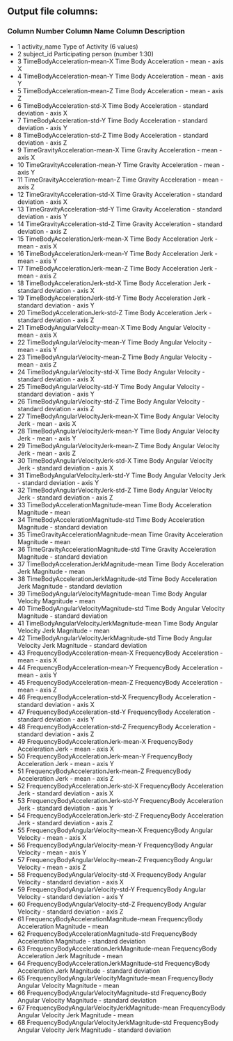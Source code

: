 ## Output file columns:

### Column Number	Column Name	Column Description
- 1	activity_name	Type of Activity (6 values)
- 2	subject_id	Participating person (number 1:30)
- 3	TimeBodyAcceleration-mean-X	Time Body Acceleration - mean - axis X
- 4	TimeBodyAcceleration-mean-Y	Time Body Acceleration - mean - axis Y
- 5	TimeBodyAcceleration-mean-Z	Time Body Acceleration - mean - axis Z
- 6	TimeBodyAcceleration-std-X	Time Body Acceleration - standard deviation - axis X
- 7	TimeBodyAcceleration-std-Y	Time Body Acceleration - standard deviation - axis Y
- 8	TimeBodyAcceleration-std-Z	Time Body Acceleration - standard deviation - axis Z
- 9	TimeGravityAcceleration-mean-X	Time Gravity Acceleration - mean - axis X
- 10	TimeGravityAcceleration-mean-Y	Time Gravity Acceleration - mean - axis Y
- 11	TimeGravityAcceleration-mean-Z	Time Gravity Acceleration - mean - axis Z
- 12	TimeGravityAcceleration-std-X	Time Gravity Acceleration - standard deviation - axis X
- 13	TimeGravityAcceleration-std-Y	Time Gravity Acceleration - standard deviation - axis Y
- 14	TimeGravityAcceleration-std-Z	Time Gravity Acceleration - standard deviation - axis Z
- 15	TimeBodyAccelerationJerk-mean-X	Time Body Acceleration Jerk - mean - axis X
- 16	TimeBodyAccelerationJerk-mean-Y	Time Body Acceleration Jerk - mean - axis Y
- 17	TimeBodyAccelerationJerk-mean-Z	Time Body Acceleration Jerk - mean - axis Z
- 18	TimeBodyAccelerationJerk-std-X	Time Body Acceleration Jerk - standard deviation - axis X
- 19	TimeBodyAccelerationJerk-std-Y	Time Body Acceleration Jerk - standard deviation - axis Y
- 20	TimeBodyAccelerationJerk-std-Z	Time Body Acceleration Jerk - standard deviation - axis Z
- 21	TimeBodyAngularVelocity-mean-X	Time Body Angular Velocity - mean - axis X
- 22	TimeBodyAngularVelocity-mean-Y	Time Body Angular Velocity - mean - axis Y
- 23	TimeBodyAngularVelocity-mean-Z	Time Body Angular Velocity - mean - axis Z
- 24	TimeBodyAngularVelocity-std-X	Time Body Angular Velocity - standard deviation - axis X
- 25	TimeBodyAngularVelocity-std-Y	Time Body Angular Velocity - standard deviation - axis Y
- 26	TimeBodyAngularVelocity-std-Z	Time Body Angular Velocity - standard deviation - axis Z
- 27	TimeBodyAngularVelocityJerk-mean-X	Time Body Angular Velocity Jerk - mean - axis X
- 28	TimeBodyAngularVelocityJerk-mean-Y	Time Body Angular Velocity Jerk - mean - axis Y
- 29	TimeBodyAngularVelocityJerk-mean-Z	Time Body Angular Velocity Jerk - mean - axis Z
- 30	TimeBodyAngularVelocityJerk-std-X	Time Body Angular Velocity Jerk - standard deviation - axis X
- 31	TimeBodyAngularVelocityJerk-std-Y	Time Body Angular Velocity Jerk - standard deviation - axis Y
- 32	TimeBodyAngularVelocityJerk-std-Z	Time Body Angular Velocity Jerk - standard deviation - axis Z
- 33	TimeBodyAccelerationMagnitude-mean	Time Body Acceleration Magnitude - mean
- 34	TimeBodyAccelerationMagnitude-std	Time Body Acceleration Magnitude - standard deviation
- 35	TimeGravityAccelerationMagnitude-mean	Time Gravity Acceleration Magnitude - mean
- 36	TimeGravityAccelerationMagnitude-std	Time Gravity Acceleration Magnitude - standard deviation
- 37	TimeBodyAccelerationJerkMagnitude-mean	Time Body Acceleration Jerk Magnitude - mean
- 38	TimeBodyAccelerationJerkMagnitude-std	Time Body Acceleration Jerk Magnitude - standard deviation
- 39	TimeBodyAngularVelocityMagnitude-mean	Time Body Angular Velocity Magnitude - mean
- 40	TimeBodyAngularVelocityMagnitude-std	Time Body Angular Velocity Magnitude - standard deviation
- 41	TimeBodyAngularVelocityJerkMagnitude-mean	Time Body Angular Velocity Jerk Magnitude - mean
- 42	TimeBodyAngularVelocityJerkMagnitude-std	Time Body Angular Velocity Jerk Magnitude - standard deviation
- 43	FrequencyBodyAcceleration-mean-X	FrequencyBody Acceleration - mean - axis X
- 44	FrequencyBodyAcceleration-mean-Y	FrequencyBody Acceleration - mean - axis Y
- 45	FrequencyBodyAcceleration-mean-Z	FrequencyBody Acceleration - mean - axis Z
- 46	FrequencyBodyAcceleration-std-X	FrequencyBody Acceleration - standard deviation - axis X
- 47	FrequencyBodyAcceleration-std-Y	FrequencyBody Acceleration - standard deviation - axis Y
- 48	FrequencyBodyAcceleration-std-Z	FrequencyBody Acceleration - standard deviation - axis Z
- 49	FrequencyBodyAccelerationJerk-mean-X	FrequencyBody Acceleration Jerk - mean - axis X
- 50	FrequencyBodyAccelerationJerk-mean-Y	FrequencyBody Acceleration Jerk - mean - axis Y
- 51	FrequencyBodyAccelerationJerk-mean-Z	FrequencyBody Acceleration Jerk - mean - axis Z
- 52	FrequencyBodyAccelerationJerk-std-X	FrequencyBody Acceleration Jerk - standard deviation - axis X
- 53	FrequencyBodyAccelerationJerk-std-Y	FrequencyBody Acceleration Jerk - standard deviation - axis Y
- 54	FrequencyBodyAccelerationJerk-std-Z	FrequencyBody Acceleration Jerk - standard deviation - axis Z
- 55	FrequencyBodyAngularVelocity-mean-X	FrequencyBody Angular Velocity - mean - axis X
- 56	FrequencyBodyAngularVelocity-mean-Y	FrequencyBody Angular Velocity - mean - axis Y
- 57	FrequencyBodyAngularVelocity-mean-Z	FrequencyBody Angular Velocity - mean - axis Z
- 58	FrequencyBodyAngularVelocity-std-X	FrequencyBody Angular Velocity - standard deviation - axis X
- 59	FrequencyBodyAngularVelocity-std-Y	FrequencyBody Angular Velocity - standard deviation - axis Y
- 60	FrequencyBodyAngularVelocity-std-Z	FrequencyBody Angular Velocity - standard deviation - axis Z
- 61	FrequencyBodyAccelerationMagnitude-mean	FrequencyBody Acceleration Magnitude - mean
- 62	FrequencyBodyAccelerationMagnitude-std	FrequencyBody Acceleration Magnitude - standard deviation
- 63	FrequencyBodyAccelerationJerkMagnitude-mean	FrequencyBody Acceleration Jerk Magnitude - mean
- 64	FrequencyBodyAccelerationJerkMagnitude-std	FrequencyBody Acceleration Jerk Magnitude - standard deviation
- 65	FrequencyBodyAngularVelocityMagnitude-mean	FrequencyBody Angular Velocity Magnitude - mean
- 66	FrequencyBodyAngularVelocityMagnitude-std	FrequencyBody Angular Velocity Magnitude - standard deviation
- 67	FrequencyBodyAngularVelocityJerkMagnitude-mean	FrequencyBody Angular Velocity Jerk Magnitude - mean
- 68	FrequencyBodyAngularVelocityJerkMagnitude-std	FrequencyBody Angular Velocity Jerk Magnitude - standard deviation
